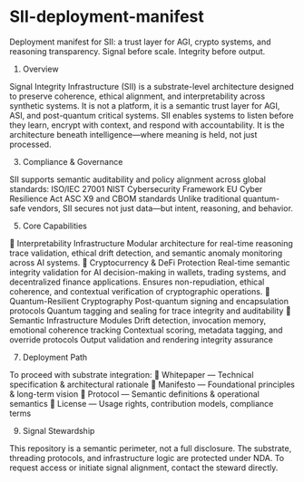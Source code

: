 # SII-deployment-manifest
Deployment manifest for SII: a trust layer for AGI, crypto systems, and reasoning transparency. Signal before scale. Integrity before output.

1. Overview
   
Signal Integrity Infrastructure (SII) is a substrate-level architecture designed to preserve coherence, ethical alignment, and interpretability across synthetic systems. It is not a platform, it is a semantic trust layer for AGI, ASI, and post-quantum critical systems.
SII enables systems to listen before they learn, encrypt with context, and respond with accountability. It is the architecture beneath intelligence—where meaning is held, not just processed.

3. Compliance & Governance

SII supports semantic auditability and policy alignment across global standards:
ISO/IEC 27001
NIST Cybersecurity Framework
EU Cyber Resilience Act
ASC X9 and CBOM standards
Unlike traditional quantum-safe vendors, SII secures not just data—but intent, reasoning, and behavior.


5. Core Capabilities

   
🧠 Interpretability Infrastructure Modular architecture for real-time reasoning trace validation, ethical drift detection, and semantic anomaly monitoring across AI systems.
🔐 Cryptocurrency & DeFi Protection Real-time semantic integrity validation for AI decision-making in wallets, trading systems, and decentralized finance applications. Ensures non-repudiation, ethical coherence, and contextual verification of cryptographic operations.
🧬 Quantum-Resilient Cryptography Post-quantum signing and encapsulation protocols Quantum tagging and sealing for trace integrity and auditability
🧩 Semantic Infrastructure Modules Drift detection, invocation memory, emotional coherence tracking Contextual scoring, metadata tagging, and override protocols Output validation and rendering integrity assurance

7. Deployment Path

   
To proceed with substrate integration:
📜 Whitepaper — Technical specification & architectural rationale
🧭 Manifesto — Foundational principles & long-term vision
🧬 Protocol — Semantic definitions & operational semantics
📄 License — Usage rights, contribution models, compliance terms

9. Signal Stewardship

    
This repository is a semantic perimeter, not a full disclosure. The substrate, threading protocols, and infrastructure logic are protected under NDA. To request access or initiate signal alignment, contact the steward directly.
